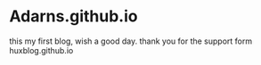 # Adarns.github.io
this my first blog, wish a good day.
thank you for the support form huxblog.github.io
